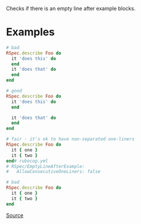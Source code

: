 
Checks if there is an empty line after example blocks.

# Examples

```ruby
# bad
RSpec.describe Foo do
  it 'does this' do
  end
  it 'does that' do
  end
end

# good
RSpec.describe Foo do
  it 'does this' do
  end

  it 'does that' do
  end
end

# fair - it's ok to have non-separated one-liners
RSpec.describe Foo do
  it { one }
  it { two }
end# rubocop.yml
# RSpec/EmptyLineAfterExample:
#   AllowConsecutiveOneLiners: false

# bad
RSpec.describe Foo do
  it { one }
  it { two }
end
```

[Source](http://www.rubydoc.info/gems/rubocop/RuboCop/Cop/RSpec/EmptyLineAfterExample)